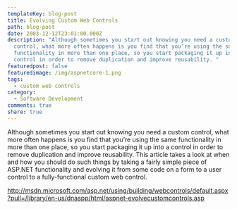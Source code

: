 ```yaml
---
templateKey: blog-post
title: Evolving Custom Web Controls
path: blog-post
date: 2003-12-12T23:01:00.000Z
description: "Although sometimes you start out knowing you need a custom
  control, what more often happens is you find that you’re using the same
  functionality in more than one place, so you start packaging it up into a
  control in order to remove duplication and improve reusability. "
featuredpost: false
featuredimage: /img/aspnetcore-1.png
tags:
  - custom web controls
category:
  - Software Development
comments: true
share: true
---
```

<!--StartFragment-->

Although sometimes you start out knowing you need a custom control, what more often happens is you find that you’re using the same functionality in more than one place, so you start packaging it up into a control in order to remove duplication and improve reusability. This article takes a look at when and how you should do such things by taking a fairly simple piece of ASP.NET functionality and evolving it from some code on a form to a user control to a fully-functional custom web control.

<http://msdn.microsoft.com/asp.net/using/building/webcontrols/default.aspx?pull=/library/en-us/dnaspp/html/aspnet-evolvecustomcontrols.asp>

<!--EndFragment-->